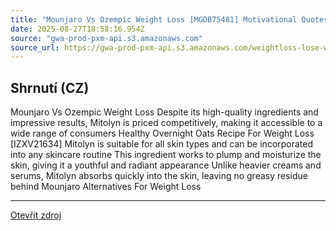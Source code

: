 ```yaml
---
title: "Mounjaro Vs Ozempic Weight Loss [MGDB75481] Motivational Quotes To Loss Weight"
date: 2025-08-27T18:58:16.954Z
source: "gwa-prod-pxm-api.s3.amazonaws.com"
source_url: https://gwa-prod-pxm-api.s3.amazonaws.com/weightloss-lose-weight/WeightLossLaxatives-dak17.html?RuTGcUAG=RuTGcUAG
---
```


## Shrnutí (CZ)
Mounjaro Vs Ozempic Weight Loss Despite its high-quality ingredients and impressive results, Mitolyn is priced competitively, making it accessible to a wide range of consumers Healthy Overnight Oats Recipe For Weight Loss [IZXV21634] Mitolyn is suitable for all skin types and can be incorporated into any skincare routine This ingredient works to plump and moisturize the skin, giving it a youthful and radiant appearance Unlike heavier creams and serums, Mitolyn absorbs quickly into the skin, leaving no greasy residue behind Mounjaro Alternatives For Weight Loss

---

[Otevřít zdroj](https://gwa-prod-pxm-api.s3.amazonaws.com/weightloss-lose-weight/WeightLossLaxatives-dak17.html?RuTGcUAG=RuTGcUAG)
